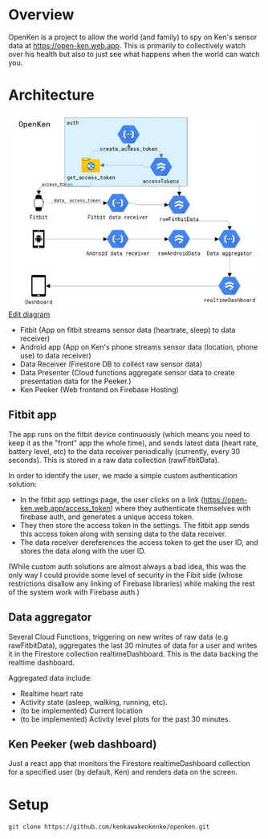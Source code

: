 # Overview

OpenKen is a project to allow the world (and family) to spy on Ken's sensor data at https://open-ken.web.app. This is primarily to collectively watch over his health but also to just see what happens when the world can watch you.

# Architecture

![OpenKen architecture](rsrc/architecture.jpg)
[Edit diagram](https://app.cloudskew.com/editor/b2b35deb-9464-4875-9bf0-3ee97e2d3dc6)

- Fitbit (App on fitbit streams sensor data (heartrate, sleep) to data receiver)
- Android app (App on Ken's phone streams sensor data (location, phone use) to data receiver)
- Data Receiver (Firestore DB to collect raw sensor data)
- Data Presenter (Cloud functions aggregate sensor data to create presentation data for the Peeker.)
- Ken Peeker (Web frontend on Firebase Hosting)

## Fitbit app

The app runs on the fitbit device continuously (which means you need to keep it as the "front" app the whole time), and sends latest data (heart rate, battery level, etc) to the data receiver periodically (currently, every 30 seconds). This is stored in a raw data collection (rawFitbitData).

In order to identify the user, we made a simple custom authentication solution:

- In the fitbit app settings page, the user clicks on a link (https://open-ken.web.app/access_token) where they authenticate themselves with firebase auth, and generates a unique access token.
- They then store the access token in the settings. The fitbit app sends this access token along with sensing data to the data receiver.
- The data receiver dereferences the access token to get the user ID, and stores the data along with the user ID.

(While custom auth solutions are almost always a bad idea, this was the only way I could provide some level of security in the Fibit side (whose restrictions disallow any linking of Firebase libraries) while making the rest of the system work with Firebase auth.)

## Data aggregator

Several Cloud Functions, triggering on new writes of raw data (e.g rawFitbitData), aggregates the last 30 minutes of data for a user and writes it in the Firestore collection realtimeDashboard. This is the data backing the realtime dashboard.

Aggregated data include:

- Realtime heart rate
- Activity state (asleep, walking, running, etc).
- (to be implemented) Current location
- (to be implemented) Activity level plots for the past 30 minutes.

## Ken Peeker (web dashboard)

Just a react app that monitors the Firestore realtimeDashboard collection for a specified user (by default, Ken) and renders data on the screen.

# Setup

```
git clone https://github.com/kenkawakenkenke/openken.git
```
